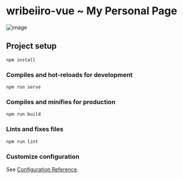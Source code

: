 # wribeiiro-vue ~ My Personal Page

![image](https://user-images.githubusercontent.com/20648572/181402294-49e822b3-3b99-422d-a510-7a2972e28fb2.png)

## Project setup
```
npm install
```

### Compiles and hot-reloads for development
```
npm run serve
```

### Compiles and minifies for production
```
npm run build
```

### Lints and fixes files
```
npm run lint
```

### Customize configuration
See [Configuration Reference](https://cli.vuejs.org/config/).
